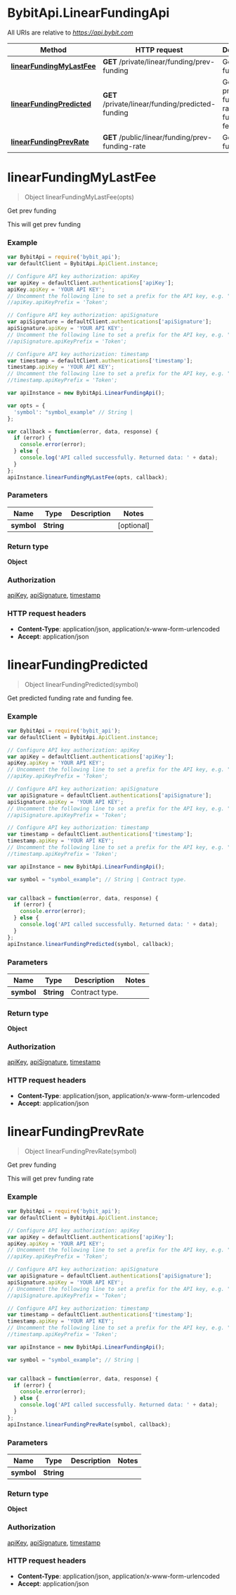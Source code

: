 # BybitApi.LinearFundingApi

All URIs are relative to *https://api.bybit.com*

Method | HTTP request | Description
------------- | ------------- | -------------
[**linearFundingMyLastFee**](docs/LinearFundingApi.md#linearFundingMyLastFee) | **GET** /private/linear/funding/prev-funding | Get prev funding
[**linearFundingPredicted**](docs/LinearFundingApi.md#linearFundingPredicted) | **GET** /private/linear/funding/predicted-funding | Get predicted funding rate and funding fee.
[**linearFundingPrevRate**](docs/LinearFundingApi.md#linearFundingPrevRate) | **GET** /public/linear/funding/prev-funding-rate | Get prev funding


<a name="linearFundingMyLastFee"></a>
# **linearFundingMyLastFee**
> Object linearFundingMyLastFee(opts)

Get prev funding

This will get prev funding

### Example
```javascript
var BybitApi = require('bybit_api');
var defaultClient = BybitApi.ApiClient.instance;

// Configure API key authorization: apiKey
var apiKey = defaultClient.authentications['apiKey'];
apiKey.apiKey = 'YOUR API KEY';
// Uncomment the following line to set a prefix for the API key, e.g. "Token" (defaults to null)
//apiKey.apiKeyPrefix = 'Token';

// Configure API key authorization: apiSignature
var apiSignature = defaultClient.authentications['apiSignature'];
apiSignature.apiKey = 'YOUR API KEY';
// Uncomment the following line to set a prefix for the API key, e.g. "Token" (defaults to null)
//apiSignature.apiKeyPrefix = 'Token';

// Configure API key authorization: timestamp
var timestamp = defaultClient.authentications['timestamp'];
timestamp.apiKey = 'YOUR API KEY';
// Uncomment the following line to set a prefix for the API key, e.g. "Token" (defaults to null)
//timestamp.apiKeyPrefix = 'Token';

var apiInstance = new BybitApi.LinearFundingApi();

var opts = { 
  'symbol': "symbol_example" // String | 
};

var callback = function(error, data, response) {
  if (error) {
    console.error(error);
  } else {
    console.log('API called successfully. Returned data: ' + data);
  }
};
apiInstance.linearFundingMyLastFee(opts, callback);
```

### Parameters

Name | Type | Description  | Notes
------------- | ------------- | ------------- | -------------
 **symbol** | **String**|  | [optional] 

### Return type

**Object**

### Authorization

[apiKey](README.md#apiKey), [apiSignature](README.md#apiSignature), [timestamp](README.md#timestamp)

### HTTP request headers

 - **Content-Type**: application/json, application/x-www-form-urlencoded
 - **Accept**: application/json

<a name="linearFundingPredicted"></a>
# **linearFundingPredicted**
> Object linearFundingPredicted(symbol)

Get predicted funding rate and funding fee.

### Example
```javascript
var BybitApi = require('bybit_api');
var defaultClient = BybitApi.ApiClient.instance;

// Configure API key authorization: apiKey
var apiKey = defaultClient.authentications['apiKey'];
apiKey.apiKey = 'YOUR API KEY';
// Uncomment the following line to set a prefix for the API key, e.g. "Token" (defaults to null)
//apiKey.apiKeyPrefix = 'Token';

// Configure API key authorization: apiSignature
var apiSignature = defaultClient.authentications['apiSignature'];
apiSignature.apiKey = 'YOUR API KEY';
// Uncomment the following line to set a prefix for the API key, e.g. "Token" (defaults to null)
//apiSignature.apiKeyPrefix = 'Token';

// Configure API key authorization: timestamp
var timestamp = defaultClient.authentications['timestamp'];
timestamp.apiKey = 'YOUR API KEY';
// Uncomment the following line to set a prefix for the API key, e.g. "Token" (defaults to null)
//timestamp.apiKeyPrefix = 'Token';

var apiInstance = new BybitApi.LinearFundingApi();

var symbol = "symbol_example"; // String | Contract type.


var callback = function(error, data, response) {
  if (error) {
    console.error(error);
  } else {
    console.log('API called successfully. Returned data: ' + data);
  }
};
apiInstance.linearFundingPredicted(symbol, callback);
```

### Parameters

Name | Type | Description  | Notes
------------- | ------------- | ------------- | -------------
 **symbol** | **String**| Contract type. | 

### Return type

**Object**

### Authorization

[apiKey](README.md#apiKey), [apiSignature](README.md#apiSignature), [timestamp](README.md#timestamp)

### HTTP request headers

 - **Content-Type**: application/json, application/x-www-form-urlencoded
 - **Accept**: application/json

<a name="linearFundingPrevRate"></a>
# **linearFundingPrevRate**
> Object linearFundingPrevRate(symbol)

Get prev funding

This will get prev funding rate

### Example
```javascript
var BybitApi = require('bybit_api');
var defaultClient = BybitApi.ApiClient.instance;

// Configure API key authorization: apiKey
var apiKey = defaultClient.authentications['apiKey'];
apiKey.apiKey = 'YOUR API KEY';
// Uncomment the following line to set a prefix for the API key, e.g. "Token" (defaults to null)
//apiKey.apiKeyPrefix = 'Token';

// Configure API key authorization: apiSignature
var apiSignature = defaultClient.authentications['apiSignature'];
apiSignature.apiKey = 'YOUR API KEY';
// Uncomment the following line to set a prefix for the API key, e.g. "Token" (defaults to null)
//apiSignature.apiKeyPrefix = 'Token';

// Configure API key authorization: timestamp
var timestamp = defaultClient.authentications['timestamp'];
timestamp.apiKey = 'YOUR API KEY';
// Uncomment the following line to set a prefix for the API key, e.g. "Token" (defaults to null)
//timestamp.apiKeyPrefix = 'Token';

var apiInstance = new BybitApi.LinearFundingApi();

var symbol = "symbol_example"; // String | 


var callback = function(error, data, response) {
  if (error) {
    console.error(error);
  } else {
    console.log('API called successfully. Returned data: ' + data);
  }
};
apiInstance.linearFundingPrevRate(symbol, callback);
```

### Parameters

Name | Type | Description  | Notes
------------- | ------------- | ------------- | -------------
 **symbol** | **String**|  | 

### Return type

**Object**

### Authorization

[apiKey](README.md#apiKey), [apiSignature](README.md#apiSignature), [timestamp](README.md#timestamp)

### HTTP request headers

 - **Content-Type**: application/json, application/x-www-form-urlencoded
 - **Accept**: application/json

